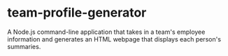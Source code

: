 # team-profile-generator
A Node.js command-line application that takes in a team's employee information and generates an HTML webpage that displays each person's summaries. 
